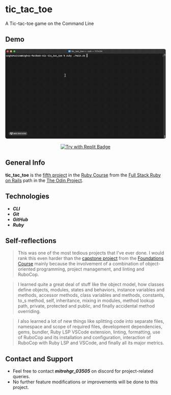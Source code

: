 # tic_tac_toe
A Tic-tac-toe game on the Command Line

## Demo

![Screen cast of Tic-tac-toe](./img/demo/demo.gif)

<div style="text-align: center;">

[![Try with Replit Badge](https://replit.com/badge?caption=Try%20with%20Replit)](https://replit.com/@mitrohgr/tictactoe?v=1)

</div>

## General Info

**tic_tac_toe** is the [fifth project](https://www.theodinproject.com/lessons/ruby-tic-tac-toe) in the [Ruby Course](https://www.theodinproject.com/paths/full-stack-ruby-on-rails/courses/ruby) from the [Full Stack Ruby on Rails](https://www.theodinproject.com/paths/full-stack-ruby-on-rails) path in the [The Odin Project](https://www.theodinproject.com/about).

## Technologies

+ ***CLI***
+ ***Git***
+ ***GitHub***
+ ***Ruby***

## Self-reflections

> This was one of the most tedious projects that I've ever done. I would rank this even harder than the [capstone project](https://www.theodinproject.com/lessons/foundations-calculator) from the [Foundations Course](https://www.theodinproject.com/paths/foundations/courses/foundations) mainly because the involvement of a combination of object-oriented programming, project management, and linting and RuboCop.

> I learned quite a great deal of stuff like the object model, how classes define objects, modules, states and behaviors, instance variables and methods, accessor methods, class variables and methods, constants, to_s method, self, inheritance, mixing in modules, method lookup path, private, protected and public, and finally accidental method overriding.

> I also learned a lot of new things like splitting code into separate files, namespace and scope of required files, development dependencies, gems, bundler, Ruby LSP VSCode extension, linting, formatting, use of RuboCop and its installation and configuration, interaction of RuboCop with Ruby LSP and VSCode, and finally all its major metrics.

## Contact and Support

+ Feel free to contact ***mitrohgr_03505*** on discord for project-related queries.
+ No further feature modifications or improvements will be done to this project.
